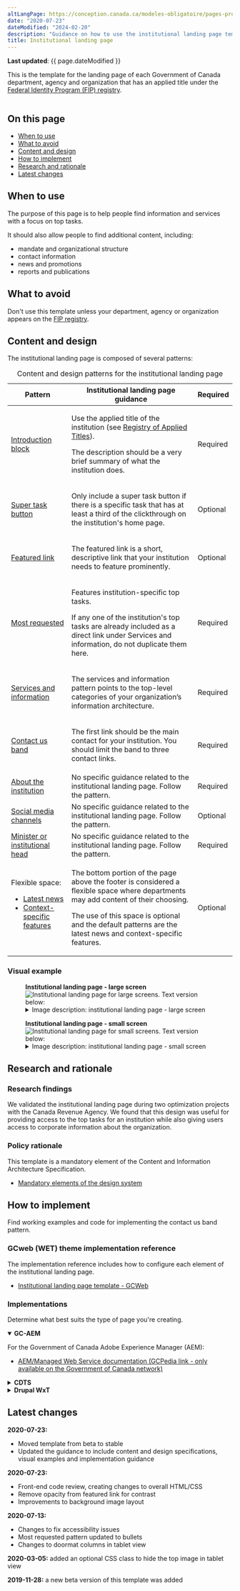```yaml
---
altLangPage: https://conception.canada.ca/modeles-obligatoire/pages-profil-institutionnel.html
date: "2020-07-23"
dateModified: "2024-02-20"
description: "Guidance on how to use the institutional landing page template and its associated components on Canada.ca."
title: Institutional landing page
---
```


<p><strong>Last updated</strong>: {{ page.dateModified }}</p>
<p>
    This is the template for the landing page of each Government of Canada department, agency and organization that has an applied title under the
    <a href="https://www.tbs-sct.canada.ca/ap/fip-pcim/reg-eng.asp">Federal Identity Program (FIP) registry</a>.
</p>
<div class="pattern-demo mrgn-tp-lg mrgn-bttm-xl"><img src="../images/ilp-cropped.png" class="img-responsive" alt="" /></div>

<section>
    <h2>On this page</h2>
    <ul>
        <li><a href="#use">When to use</a></li>
        <li><a href="#avoid">What to avoid</a></li>
        <li><a href="#design">Content and design</a></li>
        <li><a href="#implement">How to implement</a></li>
        <li><a href="#research">Research and rationale</a></li>
        <li><a href="#changes">Latest changes</a></li>
    </ul>
    <section>
        <h2 id="use">When to use</h2>
        <p>
           The purpose of this page is to help people find information and services with a focus on top tasks.
        </p>
        <p>It should also allow people to find additional content, including:</p>
        <ul>
          <li>mandate and organizational structure</li>
          <li>contact information</li>
          <li>news and promotions</li>
          <li>reports and publications</li>
        </ul>
    </section>
    <section>
        <h2 id="avoid">What to avoid</h2>
        <p>Don't use this template unless your department, agency or organization appears on the  <a href="https://www.tbs-sct.canada.ca/ap/fip-pcim/reg-eng.asp">FIP registry</a>.</p>
    </section>
    <section>
        <h2 id="design">Content and design</h2>
        <p>The institutional landing page is composed of several patterns:</p>
        <div class="row mrgn-tp-lg">
            <div class="col-md-12">
                <div class="panel panel-default">
                    <table class="table table-striped" id="ilp-01" aria-live="polite">
                        <caption class="wb-inv">
                            Content and design patterns for the institutional landing page
                        </caption>
                        <thead>
                            <tr>
                                <th class="col-md-3">Pattern</th>
                                <th class="col-md-7">Institutional landing page guidance</th>
                                <th class="col-md-2 text-center">Required</th>
                            </tr>
                        </thead>
                        <tbody>
                            <tr>
                                <td><a href="#">Introduction block</a></td>
                                <td>
                                    <p>Use the applied title of the institution (see <a href="https://www.tbs-sct.gc.ca/hgw-cgf/oversight-surveillance/communications/fip-pcim/reg-eng.asp">Registry of Applied Titles</a>).</p>
                                    <p>The description should be a very brief summary of what the institution does.</p>
                                </td>
                                <td class="text-center"><span class="far fa-check-circle text-success"></span><span class="wb-inv"> Required</span></td>
                            </tr>
                            <tr>
                                <td><a href="#">Super task button</a></td>
                                <td><p>Only include a super task button if there is a specific task that has at least a third of the clickthrough on the institution's home page.</p></td>
                                <td class="text-center">Optional</td>
                            </tr>
                            <tr>
                                <td><a href="#">Featured link</a></td>
                                <td><p>The featured link is a short, descriptive link that your institution needs to feature prominently.</p></td>
                                <td class="text-center">Optional</td>
                            </tr>
                            <tr>
                                <td><a href="#">Most requested</a></td>
                                <td>
                                    <p>Features institution-specific top tasks.</p>
                                    <p>If any one of the institution's top tasks are already included as a direct link under Services and information, do not duplicate them here.</p>
                                </td>
                                <td class="text-center"><span class="far fa-check-circle text-success"></span><span class="wb-inv"> Required</span></td>
                            </tr>
                            <tr>
                                <td><a href="#">Services and information</a></td>
                                <td><p>The services and information pattern points to the top-level categories of your organization’s information architecture.</p></td>
                                <td class="text-center"><span class="far fa-check-circle text-success"></span><span class="wb-inv"> Required</span></td>
                            </tr>
                            <tr>
                                <td><a href="#">Contact us band</a></td>
                                <td><p>The first link should be the main contact for your institution. You should limit the band to three contact links.</p></td>
                                <td class="text-center"><span class="far fa-check-circle text-success"></span><span class="wb-inv"> Required</span></td>
                            </tr>
                            <tr>
                                <td><a href="#">About the institution</a></td>
                                <td>No specific guidance related to the institutional landing page. Follow the pattern.</td>
                                <td class="text-center"><span class="far fa-check-circle text-success"></span><span class="wb-inv"> Required</span></td>
                            </tr>
                            <tr>
                                <td><a href="#">Social media channels</a></td>
                                <td>No specific guidance related to the institutional landing page. Follow the pattern.</td>
                                <td class="text-center">Optional</td>
                            </tr>
                            <tr>
                                <td><a href="#">Minister or institutional head</a></td>
                                <td>No specific guidance related to the institutional landing page. Follow the pattern.</td>
                                <td class="text-center"><span class="far fa-check-circle text-success"></span><span class="wb-inv"> Required</span></td>
                            </tr>
                            <tr>
                                <td>
                                    Flexible space:<br />
                                    <ul>
                                        <li><a href="">Latest news</a></li>
                                        <li><a href="">Context-specific features</a></li>
                                    </ul>
                                </td>
                                <td>
                                    <p>The bottom portion of the page above the footer is considered a flexible space where departments may add content of their choosing.</p>
                                    <p>The use of this space is optional and the default patterns are the latest news and context-specific features.</p>
                                </td>
                                <td class="text-center">Optional</td>
                            </tr>
                        </tbody>
                    </table>
                </div>
            </div>
        </div>
        <h3>Visual example</h3>
        <div class="pattern-demo mrgn-tp-md mrgn-bttm-md">
            <figure class="mrgn-tp-md mrgn-bttm-lg">
                <figcaption><b>Institutional landing page - large screen</b></figcaption>
                <img src="../images/ilp-large.png" class="img-responsive" alt="Institutional landing page for large screens. Text version below:" />
                <details>
                    <summary class="wb-toggle" data-toggle='{"print":"on"}'>Image description: institutional landing page - large screen </summary>
                    <p>At the top of the page is an introduction block which includes an h1 titled [Institution name]. It is underlined with a short thick red line. Below the heading is a short description of the institution’s mandate.</p>
                    <p>Following the introduction block there is a supertask button which is a green rectangle with the words Super task button [optional].</p>
                    <p>
                        Below this is the featured link pattern. It is contained within a horizontal blue band that stretches the entire length of the screen. Within the band is white, underlined text that reads: Featured link [optional].
                    </p>
                    <p>
                        The next item on the page is the most requested pattern. It is contained within a light grey band that stretches the entire length of the screen. Within the band are the words Most requested in black text. This is
                        followed by two columns of links. Each column contains three links in a bulleted list. The placeholder text for each link is [Top task hyperlink].
                    </p>
                    <p>
                        Below this is the services and information pattern. It is composed of nine separate doormats displayed across three columns and three rows. Each doormat has a linked placeholder heading that says [Hyperlink text].
                        Below the heading there is a placeholder description which contains the following instructions: Use action verbs, or simply list keywords to summarize the information or tasks that can be accomplished on the page it
                        links to.
                    </p>
                    <p>
                        The next item on the page is the contact us pattern. It consists of a horizontal light grey band with a Contact us heading followed by three links in a single row. The first link is Contact [Institution], the
                        following links are placeholders for top contact tasks.
                    </p>
                    <p>
                        The contact us band is followed by the about the institution pattern on the left and the social media channels pattern on the right. The about the institution links appear in a section with the heading “About the
                        [Institution]”. The design organizes bolded links in a bulleted list that spans across two columns. The first column has:
                    </p>
                    <ul>
                        <li>Mandate</li>
                        <li>Organizational structure</li>
                        <li>Transparency</li>
                        <li>Accessibility</li>
                    </ul>
                    <p>The second column has:</p>
                    <ul>
                        <li>Reports</li>
                        <li>Compliance</li>
                        <li>Enforcements notifications</li>
                        <li>[Institutional link]</li>
                        <li>More: About the [institution] (Note: “more” is not linked)</li>
                    </ul>
                    <p>The social media channels pattern begins with the heading “On social media”. Below the heading, is a vertical list with associated icons and labels:</p>
                    <ul>
                        <li>Facebook icon followed by the placeholder text FacebookPageName</li>
                        <li>Twitter icon followed by the placeholder text @TwitterAccount</li>
                        <li>Youtube icon followed by the placeholder text YouTubeName</li>
                        <li>Instagram icon followed by the placeholder text InstagramName</li>
                        <li>LinkedIn icon followed by the placeholder text LinkedInName</li>
                    </ul>
                    <p>The next item that appears on the page is the minister or institutional head pattern. The pattern appears in 2 columns with the heading “Minister(s)”.</p>
                    <p>The first column presents a placeholder for an institutional head’s image on the left. The dimensions for the image are 200px x 250px. Information on the right includes:</p>
                    <ul>
                        <li>The Honourable [Minister name] (link)</li>
                        <li>[Official title] (text)</li>
                        <li>List item: Mandate letter [optional] (link)</li>
                        <li>List item: Briefing book [optional] (link)</li>
                    </ul>
                    <p>The second column presents a placeholder for an institutional head’s image on the left. The dimensions for the image are 200px x 250px. Information on the right includes:</p>
                    <ul>
                        <li>The Honourable [Minister name] (link)</li>
                        <li>[Official title] (text)</li>
                        <li>List item: Mandate letter [optional - single item] (link)</li>
                    </ul>
                    <p>
                        Below this pattern is the latest news pattern on the left and context-specific features pattern on the right. The latest news pattern has a heading that reads “News” followed by three groupings of text. Each grouping
                        has bold, linked placeholder text that reads [News title] followed by placeholder text for the date on a new line. The date format displayed is YYYY-MM-DD HH:MM. After the three groupings of text there is another
                        line of text that reads “More: [Institution] news”. The words “[Institution] news” are linked.
                    </p>
                    <p>
                        The context-specific features pattern is composed of a heading titled “Features” followed by two feature placeholders in a horizontal row. Each have an image placeholder surrounded by a light grey background. Within
                        the image placeholder are the prescribed image dimensions: 360px x 203px. Below each image placeholder on the grey background is a placeholder link that reads [Feature hyperlink text]. Underneath is the following
                        placeholder text: Brief description of the feature being promoted.
                    </p>
                </details>
            </figure>
        </div>
        <div class="pattern-demo mrgn-tp-md mrgn-bttm-md">
            <figure class="mrgn-tp-md mrgn-bttm-lg">
                <figcaption><b>Institutional landing page - small screen</b></figcaption>
                <img src="../images/ilp-small.png" class="img-responsive" alt="Institutional landing page for small screens. Text version below:" />
                <details>
                    <summary class="wb-toggle" data-toggle='{"print":"on"}'>Image description: institutional landing page - small screen</summary>
                    <p>At the top of the page is an introduction block which includes an h1 titled [Institution name]. It is underlined with a short thick red line. Below the heading is a short description of the institution’s mandate.</p>
                    <p>Following the introduction block there is a supertask button which is a green rectangle with the words Super task button [optional].</p>
                    <p>
                        Below this is the featured link pattern. It is contained within a horizontal blue band that stretches the entire length of the screen. Within the band is white, underlined text that reads: Featured link [optional].
                    </p>
                    <p>
                        The next item on the page is the most requested pattern. It is contained within a light grey band that stretches the entire length of the screen. Within the band are the words Most requested in black text. This is
                        followed by a single list of links in a bulleted list. The placeholder text for each link is [Top task hyperlink].
                    </p>
                    <p>
                        Below this is the services and information pattern. It is composed of nine separate doormats that are vertically stacked on each other. Each doormat has linked placeholder headings that say [Hyperlink text]. Below
                        the headings there are placeholder descriptions which contain the following instructions: Use action verbs, or simply list keywords to summarize the information or tasks that can be accomplished on the page it links
                        to.
                    </p>
                    <p>
                        The next item on the page is the contact us pattern. It is contained within a light grey band that stretches the entire length of the screen. There is a “Contact us” heading followed by three links in a vertical row.
                        The first link is Contact [Institution], the following links are placeholders for top contact tasks.
                    </p>
                    <p>The contact us band is followed by the about the institution pattern. It consists of a heading “About the [Institution]”. Followed by nine bolded links:</p>
                    <ul>
                        <li>Mandate</li>
                        <li>Organizational structure</li>
                        <li>Transparency</li>
                        <li>Accessibility</li>
                        <li>Reports</li>
                        <li>Compliance</li>
                        <li>Enforcements notifications</li>
                        <li>[Institutional link]</li>
                        <li>More: About the [institution] (Note: “more” is not linked)</li>
                    </ul>
                    <p>Below the about the institution pattern is the social media channels pattern. It begins with the heading “On social media”. Below the heading, is a vertical list with associated icons and labels:</p>
                    <ul>
                        <li>Facebook icon followed by the placeholder text FacebookPageName</li>
                        <li>Twitter icon followed by the placeholder text @TwitterAccount</li>
                        <li>Youtube icon followed by the placeholder text YouTubeName</li>
                        <li>Instagram icon followed by the placeholder text InstagramName</li>
                        <li>LinkedIn icon followed by the placeholder text LinkedInName</li>
                    </ul>
                    <p>The next item that appears on the page is the Minister or institutional head pattern. The pattern begins with the heading “Minister(s)” and is followed by two items.</p>
                    <p>
                        The first item begins with a linked heading “The Honourable [Minister name]” followed by an image placeholder with the prescribed dimensions of 200px x 250px. Below the image is the text [Official title]. This is
                        followed by a bulleted list with the following two linked items:
                    </p>
                    <ul>
                        <li>Mandate letter [optional] (link)</li>
                        <li>Briefing book [optional] (link)</li>
                    </ul>
                    <p>
                        The second item begins with a linked heading “The Honourable [Minister name] followed by an image placeholder with the prescribed dimensions of 200px x 250px. Below the image is the text [Official title]. This is
                        followed by the following linked item:
                    </p>
                    <ul>
                        <li>List item: Mandate letter [optional - single item] (link)</li>
                    </ul>
                    <p>
                        Below this pattern is the latest news pattern. It has a heading that reads “News” followed by three groupings of text. Each grouping has bold, linked placeholder text that reads [News title] followed by placeholder
                        text for the date on a new line. The date format displayed is YYYY-MM-DD HH:MM. After the three groupings of text there is another line of text that reads “More: [Institution] news”. The words “[Institution] news”
                        are linked.
                    </p>
                    <p>
                        The next item on the page is the context-specific features pattern. It is composed of a heading titled “Features” followed by two items. Each item has an image placeholder surrounded by a light grey background.
                        Within the image placeholder are the prescribed image dimensions: 360px x 203px. Below each image placeholder on the grey background is a placeholder link that reads [Feature hyperlink text]. Underneath is the
                        following placeholder text: Brief description of the feature being promoted.
                    </p>
                </details>
            </figure>
        </div>
    </section>
    <section>
        <h2 id="research">Research and rationale</h2>
        <h3>Research findings</h3>
        <p>
            We validated the institutional landing page during two optimization projects with the Canada Revenue Agency. We found that this design was useful for providing access to the top tasks for an institution while also giving users
            access to corporate information about the organization.
        </p>
        <h3>Policy rationale</h3>
        <p>This template is a mandatory element of the Content and Information Architecture Specification.</p>
        <ul>
            <li><a href="https://www.canada.ca/en/treasury-board-secretariat/services/government-communications/canada-content-information-architecture-specification/mandatory-elements.html">Mandatory elements of the design system</a></li>
        </ul>
    </section>
    <section>
        <h2 id="implement">How to implement</h2>
        <p>Find working examples and code for implementing the contact us band pattern.</p>
        <h3>GCweb (WET) theme implementation reference</h3>
        <p>The implementation reference includes how to configure each element of the institutional landing page.</p>
        <ul>
            <li><a href="#">Institutional landing page template - GCWeb</a></li>
        </ul>
        <h3>Implementations</h3>
        <p>Determine what best suits the type of page you're creating.</p>
        <div class="row">
            <div class="col-md-8">
                <div class="wb-tabs mrgn-tp-lg">
                    <div class="tabpanels">
                        <details id="004" open="open">
                            <summary><strong>GC-AEM</strong></summary>
                            <p class="mrgn-tp-lg">For the Government of Canada Adobe Experience Manager (AEM):</p>
                            <ul>
                                <li>
                                    <a href="https://www.gcpedia.gc.ca/wiki/AEM_GC-specific_Documentation_6.5">
                                        AEM/Managed Web Service documentation (GCPedia link - only available on the Government of Canada network)
                                    </a>
                                </li>
                            </ul>
                        </details>
                        <details id="005">
                            <summary><strong>CDTS</strong></summary>
                            <p class="mrgn-tp-lg">For the Centrally Deployed Templates Solution (CDTS):</p>
                            <ul>
                                <li><a href="https://cenw-wscoe.github.io/sgdc-cdts/docs/index-en.html">CDTS documentation</a></li>
                            </ul>
                        </details>
                        <details id="006">
                            <summary><strong>Drupal WxT</strong></summary>
                            <p class="mrgn-tp-lg">For Drupal WxT:</p>
                            <ul>
                                <li><a href="https://drupalwxt.github.io/">Drupal WxT documentation</a></li>
                            </ul>
                        </details>
                    </div>
                </div>
            </div>
        </div>
    </section>
    <section>
        <h2 id="changes">Latest changes</h2>
        <p><strong>2020-07-23:</strong></p>
        <ul>
            <li>Moved template from beta to stable</li>
            <li>Updated the guidance to include content and design specifications, visual examples and implementation guidance</li>
        </ul>
        <p><strong>2020-07-23:</strong></p>
        <ul>
            <li>Front-end code review, creating changes to overall HTML/CSS</li>
            <li>Remove opacity from featured link for contrast</li>
            <li>Improvements to background image layout</li>
        </ul>
        <p><strong>2020-07-13:</strong></p>
        <ul>
            <li>Changes to fix accessibility issues</li>
            <li>Most requested pattern updated to bullets</li>
            <li>Changes to doormat columns in tablet view</li>
        </ul>
        <p><strong>2020-03-05:</strong> added an optional CSS class to hide the top image in tablet view</p>
        <p><strong>2019-11-28:</strong> a new beta version of this template was added</p>
    </section>
</section>
